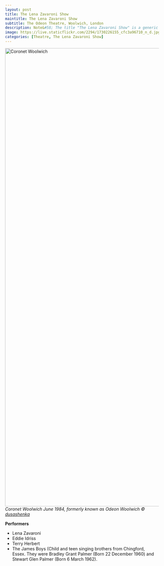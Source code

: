 ```yaml
---
layout: post
title: The Lena Zavaroni Show
maintitle: The Lena Zavaroni Show
subtitle: The Odeon Theatre, Woolwich, London
description: Note&#58; The title "The Lena Zavaroni Show" is a generic name for shows Starring Lena Zavaroni that had no original show title for the theatre at which Lena was appearing.
image: https://live.staticflickr.com/2294/1730226155_cfc3a96710_n_d.jpg
categories: [Theatre, The Lena Zavaroni Show]
---
```


<a data-flickr-embed="true"  href="https://www.flickr.com/photos/oldcinemaphotos/1730226155/in/album-72157602667063244" title="Coronet Woolwich"><img src="https://live.staticflickr.com/2294/1730226155_c05ef99441_o.jpg" width="982" height="1500" alt="Coronet Woolwich"></a><script async src="//embedr.flickr.com/assets/client-code.js" charset="utf-8"></script>
<cite>Coronet Woolwich June 1984, formerly known as Odeon Woolwich
&copy; <a href="https://www.flickr.com/photos/oldcinemaphotos/1730226155/in/album-72157602667063244">dusashenka <sup><i class="fa fa-link" aria-hidden="true"></i></sup></a></cite>

**Performers**
* Lena Zavaroni
* Eddie Idriss
* Terry Herbert
* The James Boys (Child and teen singing brothers from Chingford, Essex. They were Bradley Grant Palmer (Born 22 December 1960) and Stewart Glen Palmer (Born 6 March 1962).
